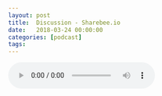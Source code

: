 ```yaml
---
layout: post
title:  Discussion - Sharebee.io
date:   2018-03-24 00:00:00
categories: [podcast]
tags:
---
```

<audio src='http://feeds.soundcloud.com/stream/419642436-la-bulle-crypto-discussion-sharebeeio.mp3' autoplay='false' controls='true' />

Discussion - Sharebee.io
Discussion avec Maxime Villemure autour du projet Sharebee et l'ICO de Sharebee qui devrait démarrer dans les semaines à venir. Maxime est CEO et fondateur de Sharebee.

Découvrez le projet Sharebee: 
Site web: sharebee.io/
Telegram: https://t.me/sharebeetoken
ICO: https://token.sharebee.io

Des questions à propos de l’épisode ? On a dit une bêtise ? Envie de partager et d’échanger ? Rejoins nous sur notre communauté Telegram (t.me/joinchat/BPCby0LDFPYTUhYNDlILVg) ou par Twitter @labullecrypto.

Youtube goo.gl/X4q3gt
Twitter twitter.com/labullecrypto 
RSS feeds.feedburner.com/labullecrypto
Telegram t.me/joinchat/BPCby0LDFPYTUhYNDlILVg
Soundcloud @la-bulle-crypto
iTunes itunes.apple.com/fr/podcast/la-bulle/id1281121446
Discord discord.gg/kXQM7NY

Soutenez le podcast:
BTC: 1F8mSBpdVSYbW7S5w5zaFRtPkJGAjneFVN
LTC: LgKsmiwozmhH4XixzP9iUzHR3DBGtCuo7F
ETH (et autres tokens): 0xe390d66441D0144fd54bd82Bff96B94E7620196f
